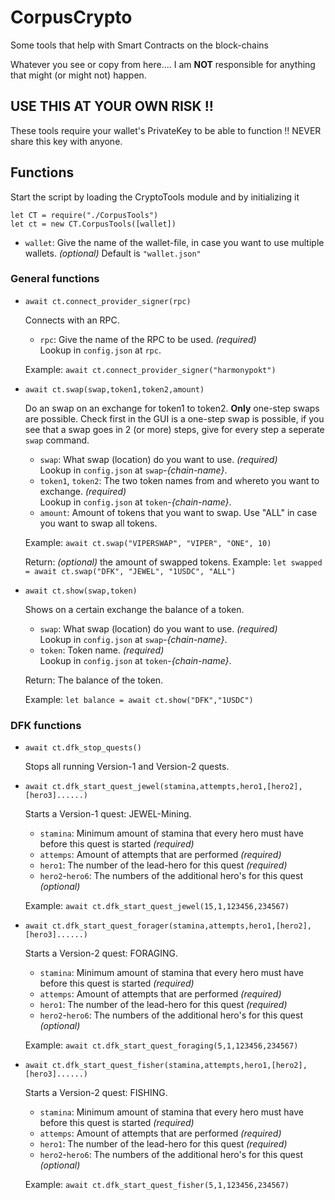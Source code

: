 # CorpusCrypto
Some tools that help with Smart Contracts on the block-chains

Whatever you see or copy from here.... I am **NOT** responsible for anything that might (or might not) happen.

## USE THIS AT YOUR OWN RISK !!

These tools require your wallet's PrivateKey to be able to function !!
NEVER share this key with anyone.

## Functions
Start the script by loading the CryptoTools module and by initializing it
```
let CT = require("./CorpusTools")
let ct = new CT.CorpusTools([wallet])
```
  - `wallet`: Give the name of the wallet-file, in case you want to use multiple wallets. _(optional)_ Default is `"wallet.json"`

### General functions
- `await ct.connect_provider_signer(rpc)`

  Connects with an RPC.
  - `rpc`: Give the name of the RPC to be used. _(required)_<br/>
    Lookup in `config.json` at `rpc`.

  Example: `await ct.connect_provider_signer("harmonypokt")`

- `await ct.swap(swap,token1,token2,amount)`

  Do an swap on an exchange for token1 to token2. **Only** one-step swaps are possible. Check first in the GUI is a one-step swap is possible, if you see that a swap goes in 2 (or more) steps, give for every step a seperate `swap` command.
  - `swap`: What swap (location) do you want to use. _(required)_<br/>
    Lookup in `config.json` at `swap`-_{chain-name}_.
  - `token1`, `token2`: The two token names from and whereto you want to exchange. _(required)_<br/>
    Lookup in `config.json` at `token`-_{chain-name}_.
  - `amount`: Amount of tokens that you want to swap. Use "ALL" in case you want to swap all tokens.

  Example: `await ct.swap("VIPERSWAP", "VIPER", "ONE", 10)`

  Return: _(optional)_ the amount of swapped tokens. Example: `let swapped = await ct.swap("DFK", "JEWEL", "1USDC", "ALL")`

- `await ct.show(swap,token)`

  Shows on a certain exchange the balance of a token.
  - `swap`: What swap (location) do you want to use. _(required)_<br/>
    Lookup in `config.json` at `swap`-_{chain-name}_.
  - `token`: Token name. _(required)_<br/>
    Lookup in `config.json` at `token`-_{chain-name}_.

  Return: The balance of the token.

  Example: `let balance = await ct.show("DFK","1USDC")`

### DFK functions
- `await ct.dfk_stop_quests()`

  Stops all running Version-1 and Version-2 quests.

- `await ct.dfk_start_quest_jewel(stamina,attempts,hero1,[hero2],[hero3]......)`

  Starts a Version-1 quest: JEWEL-Mining.
  - `stamina`: Minimum amount of stamina that every hero must have before this quest is started _(required)_
  - `attemps`: Amount of attempts that are performed _(required)_
  - `hero1`: The number of the lead-hero for this quest _(required)_
  - `hero2`-`hero6`: The numbers of the additional hero's for this quest _(optional)_

  Example: `await ct.dfk_start_quest_jewel(15,1,123456,234567)`

- `await ct.dfk_start_quest_forager(stamina,attempts,hero1,[hero2],[hero3]......)`

  Starts a Version-2 quest: FORAGING.
  - `stamina`: Minimum amount of stamina that every hero must have before this quest is started _(required)_
  - `attemps`: Amount of attempts that are performed _(required)_
  - `hero1`: The number of the lead-hero for this quest _(required)_
  - `hero2`-`hero6`: The numbers of the additional hero's for this quest _(optional)_

  Example: `await ct.dfk_start_quest_foraging(5,1,123456,234567)`

- `await ct.dfk_start_quest_fisher(stamina,attempts,hero1,[hero2],[hero3]......)`

  Starts a Version-2 quest: FISHING.
  - `stamina`: Minimum amount of stamina that every hero must have before this quest is started _(required)_
  - `attemps`: Amount of attempts that are performed _(required)_
  - `hero1`: The number of the lead-hero for this quest _(required)_
  - `hero2`-`hero6`: The numbers of the additional hero's for this quest _(optional)_

  Example: `await ct.dfk_start_quest_fisher(5,1,123456,234567)`

